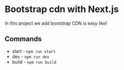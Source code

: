 # Bootstrap cdn with Next.js
In this project we add bootstrap CDN is easy like!

## Commands
- start - `npm run start`
- dev - `npm run dev`
- build - `npm run build`